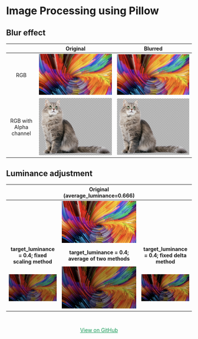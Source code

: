 # Image Processing using Pillow

## Blur effect

|                        |                       Original                       |                   Blurred                    |
| :--------------------: | :--------------------------------------------------: | :------------------------------------------: |
|          RGB           |        ![rgb_original](img/rgb_original.png)         |        ![rgb_blur](img/rgb_blur.png)         |
| RGB with Alpha channel | ![rgba_original](img/rgba_original_checkerboard.png) | ![rgba_blur](img/rgba_blur_checkerboard.png) |



## Luminance adjustment

|                                                         |           Original (average_luminance=0.666)            |                                                           |
| :-----------------------------------------------------: | :-----------------------------------------------------: | :-------------------------------------------------------: |
|                                                         |          ![rgb_original](img/rgb_original.png)          |                                                           |
|    **target_luminance = 0.4; fixed scaling method**     |   **target_luminance = 0.4; average of two methods**    |      **target_luminance = 0.4; fixed delta method**       |
| ![rgb_luminance_scaling](img/rgb_luminance_scaling.png) | ![rgb_luminance_average](img/rgb_luminance_average.png) |    ![rgb_luminance_delta](img/rgb_luminance_delta.png)    |


<p style="padding-top: 2em; text-align: center;">
 <a href="https://github.com/chentl/SoftwareCarpentryWC3/tree/master/img_processing" class="btn" style=" color: #159957; border-color: #159957;">View on GitHub</a>
</p>